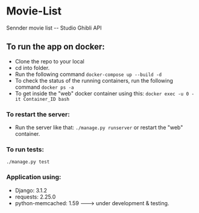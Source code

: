 # Movie-List
Sennder movie list -- Studio Ghibli API

## To run the app on docker:
- Clone the repo to your local
- cd into folder.
- Run the following command `docker-compose up --build -d`
- To check the status of the running containers, run the following command `docker ps -a`
- To get inside the "web" docker container using this: `docker exec -u 0 -it Container_ID bash`

### To restart the server:
- Run the server like that: `./manage.py runserver` or restart the "web" container.

### To run tests:
`./manage.py test`

### Application using: 
- Django: 3.1.2
- requests: 2.25.0
- python-memcached: 1.59  ---> under development & testing.
